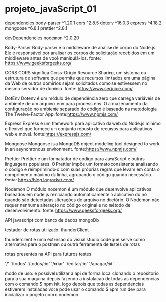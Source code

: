 # projeto_javaScript_01

dependencies
body-parser ^1.20.1
cors ^2.8.5
dotenv ^16.0.3
express ^4.18.2
mongoose ^6.8.1
prettier ^2.8.1

devDependencies
nodemon ^2.0.20

Body-Parser
Body-parser é o middleware de análise de corpo do Node.js. Ele é responsável por analisar os corpos de solicitação recebidos em um middleware antes de você manipulá-los.
fonte: https://www.geeksforgeeks.org/

CORS
CORS significa Cross-Origin Resource Sharing, um sistema ou estrutura de software que permite que recursos limitados em uma página da Web de outros domínios sejam solicitados como se estivessem no mesmo servidor de domínio.
fonte: https://www.secjuice.com/

DotEnv
Dotenv é um módulo de dependência zero que carrega variáveis de ambiente de um arquivo .env para process.env. O armazenamento da configuração no ambiente separado do código é baseado na metodologia The Twelve-Factor App.
fonte:https://www.npmjs.com/

Express
Express é um framework para aplicativo da web do Node.js mínimo e flexível que fornece um conjunto robusto de recursos para aplicativos web e móvel.
fonte:https://expressjs.com/

Mongoose
Mongoose is a MongoDB object modeling tool designed to work in an asynchronous environment.
fonte:https://www.npmjs.com/

Prettier
Prettier é um formatador de código para JavaScript e outras linguagens populares. O Prettier impõe um formato consistente analisando o código e reimprimindo-o com suas próprias regras que levam em conta o comprimento máximo da linha, agrupando o código quando necessário.
fonte: https://blog.logrocket.com/

Nodemon
O módulo nodemon é um módulo que desenvolve aplicativos baseados em node.js reiniciando automaticamente o aplicativo do nó quando são detectadas alterações de arquivo no diretório. O Nodemon não requer nenhuma alteração no código original e no método de desenvolvimento.
fonte: https://www.geeksforgeeks.org/

API javascript com banco de dados mongoDb

testador de rotas utilizado: thunderClient

thunderclient é uma extensao do visual studio code que serve como alternativa para o postman ou outra ferramenta de testes de rotas

rotas presentes na API para futuros testes

'/'
'/todos'
'/todos/:id'
'/criar'
'/editar/:id'
'/apagar/:id'

modo de uso: é possivel utilizar a api de forma local clonando o repositorio para a sua maquina depois fazendo a instalacao de todas as dependencias com o comando $ npm init, logo depois que todas as dependencias estiverem instaladas voce pode usar o comando $ npm run dev para inicializar o projeto com o nodemon
